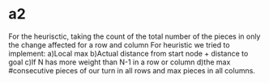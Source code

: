 # a2
For the heurisctic, taking the count of the total number of the pieces in only the change affected for a row and column
 For heuristic we tried to implement:
 a)Local max
 b)Actual distance from start node  + distance to goal
 c)If N has more weight than N-1 in a row or column
 d)the max #consecutive pieces of our turn in all rows and max pieces in all columns.
